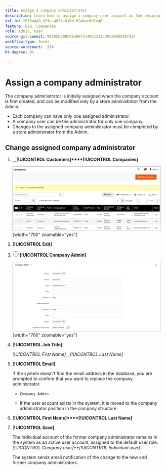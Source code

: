 ```yaml
---
title: Assign a company administrator
description: Learn how to assign a company user account as the designated company administrator for the company account.
exl-id: 26f3a449-6f3a-4078-816d-6248ac6d1e46
feature: B2B, Companies
role: Admin, User
source-git-commit: 99285b700b91e0072340a2231c39a8050818fd17
workflow-type: tm+mt
source-wordcount: '274'
ht-degree: 0%

---
```


# Assign a company administrator

The company administrator is initially assigned when the company account is first created, and can be modified only by a store administrator from the Admin.

- Each company can have only one assigned administrator.
- A company user can be the administrator for only one company.
- Changes to the assigned company administrator must be completed by a store administrator from the Admin.

## Change assigned company administrator

1. __**[!UICONTROL Customers]****[!UICONTROL Companies]**

   ![](./assets/companies-grid.png){width="700" zoomable="yes"}

1. **[!UICONTROL Edit]**

1. ![](../assets/icon-display-expand.png)**[!UICONTROL Company Admin]**

   ![](./assets/company-create-company-admin.png){width="700" zoomable="yes"}

1. **[!UICONTROL Job Title]**

   _[!UICONTROL First Name]__[!UICONTROL Last Name]_

1. **[!UICONTROL Email]**

   If the system doesn&#39;t find the email address in the database, you are prompted to confirm that you want to replace the company administrator.

   - `Company Admin`

   - If the user account exists in the system, it is moved to the company administrator position in the company structure.

1. **[!UICONTROL First Name]****[!UICONTROL Last Name]**

1. **[!UICONTROL Save]**

   The individual account of the former company administrator remains in the system as an active user account, assigned to the default user role. *[!UICONTROL Company user]**[!UICONTROL Individual user]*

   The system sends email notification of the change to the new and former company administrators.

